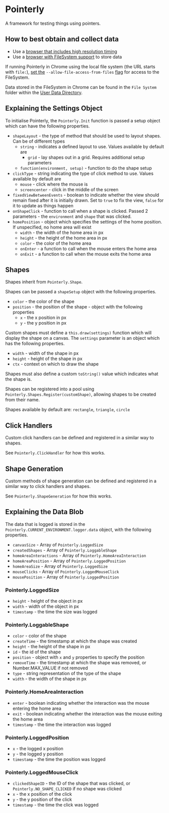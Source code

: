 Pointerly
=========

A framework for testing things using pointers.

## How to best obtain and collect data

* Use a [browser that includes high resolution timing](http://caniuse.com/#search=navigation%20timing)
* Use a [browser with FileSystem support](http://caniuse.com/#search=filesystem) to store data

If running Pointerly in Chrome using the local file system (the URL starts with `file:`), [set the](http://www.chromium.org/developers/how-tos/run-chromium-with-flags) `--allow-file-access-from-files` [flag](http://www.chromium.org/developers/how-tos/run-chromium-with-flags) for access to the FileSystem.

Data stored in the FileSystem in Chrome can be found in the `File System` folder within the [User Data Directory](http://www.chromium.org/user-experience/user-data-directory).

## Explaining the Settings Object

To initialise Pointerly, the `Pointerly.Init` function is passed a setup object which can have the following properties.

* `shapeLayout` - the type of method that should be used to layout shapes. Can be of different types
	* `string` - indicates a defined layout to use. Values available by default are
		* `grid` - lay shapes out in a grid. Requires additional setup parameters
	* `function(environment, setup)` - function to do the shape setup
* `clickType` - string indicating the type of click method to use. Values available by default are
	* `mouse` - click where the mouse is
	* `screencenter` - click in the middle of the screen
* `fixedViewBetweenEvents` - boolean to indicate whether the view should remain fixed after it is initially drawn. Set to `true` to fix the view, `false` for it to update as things happen
* `onShapeClick` - function to call when a shape is clicked. Passed 2 parameters - the `environment` and `shape` that was clicked.
* `homePosition` - object which specifies the settings of the home position. If unspecified, no home area will exist
	* `width` - the width of the home area in px
	* `height` - the height of the home area in px
	* `color` - the color of the home area
	* `onEnter` - a function to call when the mouse enters the home area
	* `onExit` - a function to call when the mouse exits the home area

## Shapes

Shapes inherit from `Pointerly.Shape`.

Shapes can be passed a `shapeSetup` object with the following properties.

* `color` - the color of the shape
* `position` - the position of the shape - object with the following properties
	* `x` - the x position in px
	* `y` - the y position in px

Custom shapes must define a `this.draw(settings)` function which will display the shape on a canvas. The `settings` parameter is an object which has the following properties.

* `width` - width of the shape in px
* `height` - height of the shape in px
* `ctx` - context on which to draw the shape

Shapes must also define a custom `toString()` value which indicates what the shape is.

Shapes can be registered into a pool using `Pointerly.Shapes.Register(customShape)`, allowing shapes to be created from their name.

Shapes available by default are: `rectangle`, `triangle`, `circle`

## Click Handlers

Custom click handlers can be defined and registered in a similar way to shapes.

See `Pointerly.ClickHandler` for how this works.

## Shape Generation

Custom methods of shape generation can be defined and registered in a similar way to click handlers and shapes.

See `Pointerly.ShapeGeneration` for how this works.

## Explaining the Data Blob

The data that is logged is stored in the `Pointerly.CURRENT_ENVIRONMENT.logger.data` object, with the following properties.

* `canvasSize` - Array of `Pointerly.LoggedSize`
* `createdShapes` - Array of `Pointerly.LoggableShape`
* `homeAreaInteractions` - Array of `Pointerly.HomeAreaInteraction`
* `homeAreaPosition` - Array of `Pointerly.LoggedPosition`
* `homeAreaSize` - Array of `Pointerly.LoggedSize`
* `mouseClicks` - Array of `Pointerly.LoggedMouseClick`
* `mousePosition` - Array of `Pointerly.LoggedPosition`

### Pointerly.LoggedSize

* `height` - height of the object in px
* `width` - width of the object in px
* `timestamp` - the time the size was logged

### Pointerly.LoggableShape

* `color` - color of the shape
* `createTime` - the timestamp at which the shape was created
* `height` - the height of the shape in px
* `id` - the id of the shape
* `position` - object with `x` and `y` properties to specify the position
* `removeTime` - the timestamp at which the shape was removed, or Number.MAX_VALUE if not removed
* `type` - string representation of the type of the shape
* `width` - the width of the shape in px

### Pointerly.HomeAreaInteraction

* `enter` - boolean indicating whether the interaction was the mouse entering the home area
* `exit` - boolean indicating whether the interaction was the mouse exiting the home area
* `timestamp` - the time the interaction was logged

### Pointerly.LoggedPosition

* `x` - the logged x position
* `y` - the logged y position
* `timestamp` - the time the position was logged

### Pointerly.LoggedMouseClick

* `clickedShapeID` - the ID of the shape that was clicked, or `Pointerly.NO_SHAPE_CLICKED` if no shape was clicked
* `x` - the x position of the click
* `y` - the y position of the click
* `timestamp` - the time the click was logged
